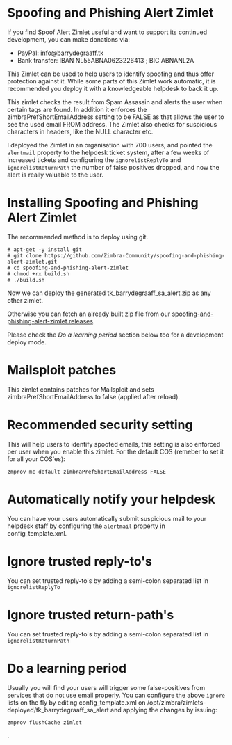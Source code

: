 Spoofing and Phishing Alert Zimlet
==========
If you find Spoof Alert Zimlet useful and want to support its continued development, you can make donations via:
- PayPal: info@barrydegraaff.tk
- Bank transfer: IBAN NL55ABNA0623226413 ; BIC ABNANL2A

This Zimlet can be used to help users to identify spoofing and thus offer protection against it. While some parts of this Zimlet work automatic, it is recommended you deploy it with a knowledgeable helpdesk to back it up.

This zimlet checks the result from Spam Assassin and alerts the user when certain tags are found. In addition it enforces the zimbraPrefShortEmailAddress setting to be FALSE as that allows the user to see the used email FROM address. The Zimlet also checks for suspicious characters in headers, like the NULL character etc. 

I deployed the Zimlet in an organisation with 700 users, and pointed the `alertmail` property to the helpdesk ticket system, after a few weeks of increased tickets and configuring the `ignorelistReplyTo` and `ignorelistReturnPath` the number of false positives dropped, and now the alert is really valuable to the user.

# Installing Spoofing and Phishing Alert Zimlet
The recommended method is to deploy using git.

```
# apt-get -y install git
# git clone https://github.com/Zimbra-Community/spoofing-and-phishing-alert-zimlet.git
# cd spoofing-and-phishing-alert-zimlet
# chmod +rx build.sh
# ./build.sh
```

Now we can deploy the generated tk_barrydegraaff_sa_alert.zip as any other zimlet.

Otherwise you can fetch an already built zip file from our [spoofing-and-phishing-alert-zimlet releases](https://github.com/Zimbra-Community/spoofing-and-phishing-alert-zimlet/releases).

Please check the *Do a learning period* section below too for a development deploy mode.

# Mailsploit patches
This zimlet contains patches for Mailsploit and sets zimbraPrefShortEmailAddress to false (applied after reload).

# Recommended security setting
This will help users to identify spoofed emails, this setting is also enforced per user when you enable this zimlet.
For the default COS (remeber to set it for all your COS'es):
```
zmprov mc default zimbraPrefShortEmailAddress FALSE
```

# Automatically notify your helpdesk
You can have your users automatically submit suspicious mail to your helpdesk staff by configuring the `alertmail` property in config_template.xml.

# Ignore trusted reply-to's
You can set trusted reply-to's by adding a semi-colon separated list in `ignorelistReplyTo`

# Ignore trusted return-path's
You can set trusted reply-to's by adding a semi-colon separated list in `ignorelistReturnPath`

# Do a learning period
Usually you will find your users will trigger some false-positives from services that do not use email properly.
You can configure the above `ignore` lists on the fly by editing config_template.xml on /opt/zimbra/zimlets-deployed/tk_barrydegraaff_sa_alert and applying the changes by issuing:
```
zmprov flushCache zimlet
```
.
